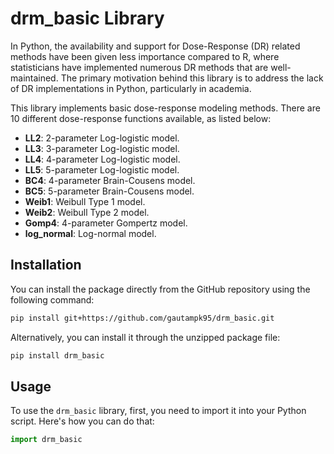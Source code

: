 # drm_basic Library

In Python, the availability and support for Dose-Response (DR) related methods have been given less importance compared to R, where statisticians have implemented numerous DR methods that are well-maintained. The primary motivation behind this library is to address the lack of DR implementations in Python, particularly in academia.

This library implements basic dose-response modeling methods. There are 10 different dose-response functions available, as listed below:

- **LL2**: 2-parameter Log-logistic model.
- **LL3**: 3-parameter Log-logistic model.
- **LL4**: 4-parameter Log-logistic model.
- **LL5**: 5-parameter Log-logistic model.
- **BC4**: 4-parameter Brain-Cousens model.
- **BC5**: 5-parameter Brain-Cousens model.
- **Weib1**: Weibull Type 1 model.
- **Weib2**: Weibull Type 2 model.
- **Gomp4**: 4-parameter Gompertz model.
- **log_normal**: Log-normal model.

## Installation

You can install the package directly from the GitHub repository using the following command:

```bash
pip install git+https://github.com/gautampk95/drm_basic.git
```

Alternatively, you can install it through the unzipped package file:

```bash
pip install drm_basic
```

## Usage
To use the `drm_basic` library, first, you need to import it into your Python script. Here's how you can do that:

```python
import drm_basic
```



